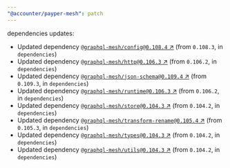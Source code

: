 ```yaml
---
"@accounter/payper-mesh": patch
---
```

dependencies updates:
  - Updated dependency [`@graphql-mesh/config@0.108.4` ↗︎](https://www.npmjs.com/package/@graphql-mesh/config/v/0.108.4) (from `0.108.3`, in `dependencies`)
  - Updated dependency [`@graphql-mesh/http@0.106.3` ↗︎](https://www.npmjs.com/package/@graphql-mesh/http/v/0.106.3) (from `0.106.2`, in `dependencies`)
  - Updated dependency [`@graphql-mesh/json-schema@0.109.4` ↗︎](https://www.npmjs.com/package/@graphql-mesh/json-schema/v/0.109.4) (from `0.109.3`, in `dependencies`)
  - Updated dependency [`@graphql-mesh/runtime@0.106.3` ↗︎](https://www.npmjs.com/package/@graphql-mesh/runtime/v/0.106.3) (from `0.106.2`, in `dependencies`)
  - Updated dependency [`@graphql-mesh/store@0.104.3` ↗︎](https://www.npmjs.com/package/@graphql-mesh/store/v/0.104.3) (from `0.104.2`, in `dependencies`)
  - Updated dependency [`@graphql-mesh/transform-rename@0.105.4` ↗︎](https://www.npmjs.com/package/@graphql-mesh/transform-rename/v/0.105.4) (from `0.105.3`, in `dependencies`)
  - Updated dependency [`@graphql-mesh/types@0.104.3` ↗︎](https://www.npmjs.com/package/@graphql-mesh/types/v/0.104.3) (from `0.104.2`, in `dependencies`)
  - Updated dependency [`@graphql-mesh/utils@0.104.3` ↗︎](https://www.npmjs.com/package/@graphql-mesh/utils/v/0.104.3) (from `0.104.2`, in `dependencies`)
